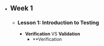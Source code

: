 - ## Week 1
	- ### Lesson 1: Introduction to Testing
		- **Verification** VS **Validation**
			- **Verification